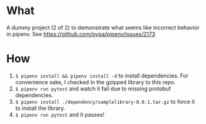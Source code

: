 # What
A dummy project (2 of 2) to demonstrate what seems like incorrect behavior in pipenv. See https://github.com/pypa/pipenv/issues/2173

# How
1. `$ pipenv install && pipenv install -d` to install dependencies. For convenience sake, I checked in the gzipped library to this repo.
2. `$ pipenv run pytest` and watch it fail due to missing protobuf dependencies.
3. `$ pipenv install ./dependency/samplelibrary-0.0.1.tar.gz` to force it to install the library.
4. `$ pipenv run pytest` and it passes!
